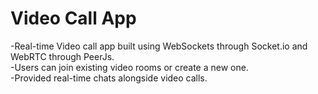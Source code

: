 ﻿# Video Call App

 -Real-time Video call app built using WebSockets through Socket.io and WebRTC through PeerJs.    
 -Users can join existing video rooms or create a new one.   
 -Provided real-time chats alongside video calls.   

